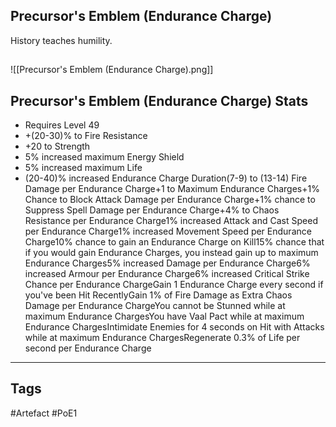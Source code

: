 ## Precursor's Emblem (Endurance Charge)
History teaches humility.
##
![[Precursor's Emblem (Endurance Charge).png]]
## Precursor's Emblem (Endurance Charge) Stats
- Requires Level 49
- +(20-30)% to Fire Resistance
- +20 to Strength
- 5% increased maximum Energy Shield
- 5% increased maximum Life
- (20-40)% increased Endurance Charge Duration(7-9) to (13-14) Fire Damage per Endurance Charge+1 to Maximum Endurance Charges+1% Chance to Block Attack Damage per Endurance Charge+1% chance to Suppress Spell Damage per Endurance Charge+4% to Chaos Resistance per Endurance Charge1% increased Attack and Cast Speed per Endurance Charge1% increased Movement Speed per Endurance Charge10% chance to gain an Endurance Charge on Kill15% chance that if you would gain Endurance Charges, you instead gain up to maximum Endurance Charges5% increased Damage per Endurance Charge6% increased Armour per Endurance Charge6% increased Critical Strike Chance per Endurance ChargeGain 1 Endurance Charge every second if you've been Hit RecentlyGain 1% of Fire Damage as Extra Chaos Damage per Endurance ChargeYou cannot be Stunned while at maximum Endurance ChargesYou have Vaal Pact while at maximum Endurance ChargesIntimidate Enemies for 4 seconds on Hit with Attacks while at maximum Endurance ChargesRegenerate 0.3% of Life per second per Endurance Charge


---
## Tags
#Artefact
#PoE1